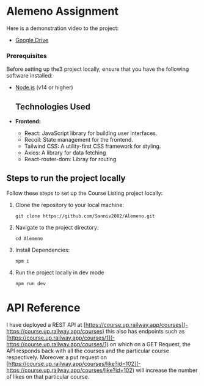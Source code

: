 # Alemeno Assignment

Here is a demonstration video to the project:
- [Google Drive](https://drive.google.com/file/d/1Ky9Ll8nzApiGu4tBUrUi7cyFt6lrp_cs/view?usp=sharing)

### Prerequisites

Before setting up the3 project locally, ensure that you have the following software installed:

- [Node.js](https://nodejs.org/) (v14 or higher)

  ## Technologies Used

- **Frontend:**
  - React: JavaScript library for building user interfaces.
  - Recoil: State management for the frontend.
  - Tailwind CSS: A utility-first CSS framework for styling.
  - Axios: A library for data fetching
  - React-router-dom: Libray for routing

## Steps to run the project locally

Follow these steps to set up the Course Listing project locally:

1. Clone the repository to your local machine:

   ```
   git clone https://github.com/Sanniv2002/Alemeno.git
   ```

2. Navigate to the project directory:
   ```
   cd Alemeno
   ```
3. Install Dependencies:
   ```
   npm i
   ```
4. Run the project locally in dev mode
   ```
   npm run dev
   ```

# API Reference

I have deployed a REST API at [https://course.up.railway.app/courses](-https://course.up.railway.app/courses) this also has endpoints such as [https://course.up.railway.app/courses/1](-https://course.up.railway.app/courses/1) on which on a GET Request, the API responds back with all the courses and the particular course respectively. Moreover a put request on [https://course.up.railway.app/courses/like?id=102](-https://course.up.railway.app/courses/like?id=102) will increase the number of likes on that particular course.
